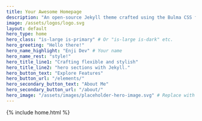 ```yaml
---
title: Your Awesome Homepage
description: "An open-source Jekyll theme crafted using the Bulma CSS framework. This theme utilizes Bulma SCSS, making it incredibly easy to customize and adapt to your specific needs. With over 7 layouts and 10+ collections"
image: /assets/logos/logo.svg
layout: default
hero_type: home
hero_class: "is-large is-primary" # Or "is-large is-dark" etc.
hero_greeting: "Hello there!"
hero_name_highlight: "Enji Dev" # Your name
hero_name_rest: "style!"
hero_title_line1: "Crafting flexible and stylish"
hero_title_line2: "hero sections with Jekyll."
hero_button_text: "Explore Features"
hero_button_url: "/elements/"
hero_secondary_button_text: "About Me"
hero_secondary_button_url: "/about/"
hero_image: "/assets/images/placeholder-hero-image.svg" # Replace with your image
---
```

 {% include home.html %}